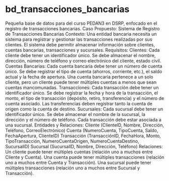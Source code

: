 # bd_transacciones_bancarias
Pequeña base de datos para del curso PEDAN3 en DSRP, enfocado en el registro de transacciones bancarias.
Caso Propuesto: Sistema de Registro de Transacciones Bancarias
Contexto: Una entidad bancaria necesita un sistema para registrar y gestionar las transacciones realizadas por sus clientes. El sistema debe permitir almacenar información sobre clientes, cuentas bancarias, transacciones y sucursales.
Requisitos:
Clientes:
Cada cliente debe tener un identificador único.
Se debe almacenar el nombre, dirección, número de teléfono y correo electrónico del cliente, estado civil.
Cuentas Bancarias:
Cada cuenta bancaria debe tener un número de cuenta único.
Se debe registrar el tipo de cuenta (ahorros, corriente, etc.), el saldo actual y la fecha de apertura.
Una cuenta bancaria pertenece a un solo cliente, pero un cliente puede tener múltiples cuentas  a menos que sean cuentas mancomunadas.
Transacciones:
Cada transacción debe tener un identificador único.
Se debe registrar la fecha y hora de la transacción, el monto, el tipo de transacción (depósito, retiro, transferencia) y el número de cuenta asociado.
Las transferencias deben registrar tanto la cuenta de origen como la cuenta de destino.
Sucursales:
Cada sucursal debe tener un identificador único.
Se debe almacenar el nombre de la sucursal, la dirección y el número de teléfono.
Cada transacción debe estar asociada a una sucursal.
Entidades y Relaciones:
Cliente (ClienteID, Nombre, Dirección, Teléfono, CorreoElectrónico)
Cuenta (NumeroCuenta, TipoCuenta, Saldo, FechaApertura, ClienteID)
Transacción (TransacciónID, FechaHora, Monto, TipoTransacción, NumeroCuentaOrigen, NumeroCuentaDestino, SucursalID)
Sucursal (SucursalID, Nombre, Dirección, Teléfono)
Relaciones:
Un cliente puede tener múltiples cuentas (relación uno a muchos entre Cliente y Cuenta).
Una cuenta puede tener múltiples transacciones (relación uno a muchos entre Cuenta y Transacción).
Una sucursal puede tener múltiples transacciones (relación uno a muchos entre Sucursal y Transacción).

